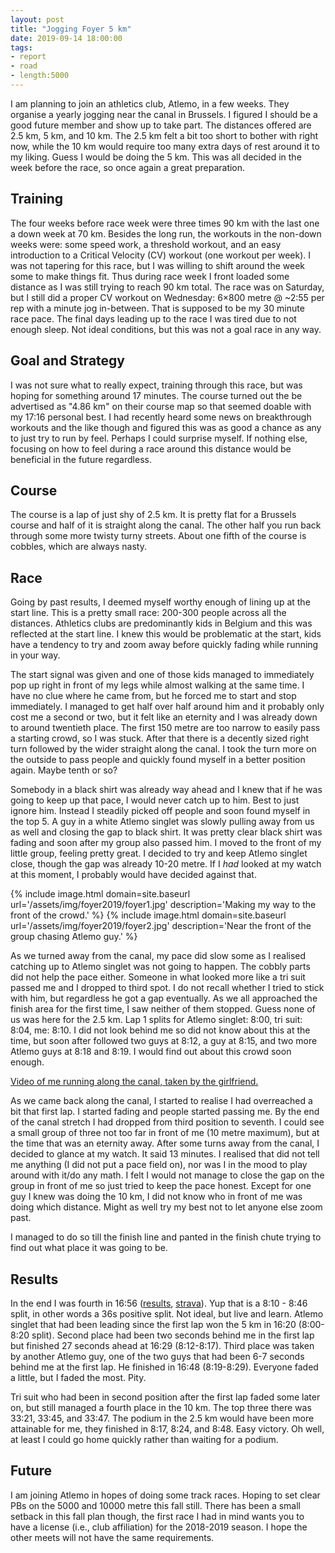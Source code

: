 ```yaml
---
layout: post
title: "Jogging Foyer 5 km"
date: 2019-09-14 18:00:00
tags:
- report
- road
- length:5000
---
```


I am planning to join an athletics club, Atlemo, in a few weeks. They organise
a yearly jogging near the canal in Brussels. I figured I should be a good
future member and show up to take part. The distances offered are 2.5 km, 5 km,
and 10 km. The 2.5 km felt a bit too short to bother with right now, while the
10 km would require too many extra days of rest around it to my liking. Guess I
would be doing the 5 km. This was all decided in the week before the race, so
once again a great preparation.

## Training

The four weeks before race week were three times 90 km with the last one a down
week at 70 km. Besides the long run, the workouts in the non-down weeks were:
some speed work, a threshold workout, and an easy introduction to a Critical
Velocity (CV) workout (one workout per week). I was not tapering for this race,
but I was willing to shift around the week some to make things fit. Thus during
race week I front loaded some distance as I was still trying to reach 90 km
total. The race was on Saturday, but I still did a proper CV workout on
Wednesday: 6×800 metre @ ~2:55 per rep with a minute jog in-between. That is
supposed to be my 30 minute race pace. The final days leading up to the race I
was tired due to not enough sleep. Not ideal conditions, but this was not a
goal race in any way.

## Goal and Strategy

I was not sure what to really expect, training through this race, but was
hoping for something around 17 minutes. The course turned out the be advertised
as "4.86 km" on their course map so that seemed doable with my 17:16 personal
best. I had recently heard some news on breakthrough workouts and the like
though and figured this was as good a chance as any to just try to run by feel.
Perhaps I could surprise myself. If nothing else, focusing on how to feel
during a race around this distance would be beneficial in the future
regardless.

## Course

The course is a lap of just shy of 2.5 km. It is pretty flat for a Brussels
course and half of it is straight along the canal. The other half you run back
through some more twisty turny streets. About one fifth of the course is
cobbles, which are always nasty.

## Race

Going by past results, I deemed myself worthy enough of lining up at the start
line. This is a pretty small race: 200-300 people across all the distances.
Athletics clubs are predominantly kids in Belgium and this was reflected at the
start line. I knew this would be problematic at the start, kids have a tendency
to try and zoom away before quickly fading while running in your way.

The start signal was given and one of those kids managed to immediately pop up
right in front of my legs while almost walking at the same time. I have no clue
where he came from, but he forced me to start and stop immediately. I managed
to get half over half around him and it probably only cost me a second or two,
but it felt like an eternity and I was already down to around twentieth place.
The first 150 metre are too narrow to easily pass a starting crowd, so I was
stuck.  After that there is a decently sized right turn followed by the wider
straight along the canal. I took the turn more on the outside to pass people
and quickly found myself in a better position again. Maybe tenth or so?

Somebody in a black shirt was already way ahead and I knew that if he was going
to keep up that pace, I would never catch up to him. Best to just ignore him.
Instead I steadily picked off people and soon found myself in the top 5. A guy
in a white Atlemo singlet was slowly pulling away from us as well and closing
the gap to black shirt. It was pretty clear black shirt was fading and soon
after my group also passed him. I moved to the front of my little group,
feeling pretty great. I decided to try and keep Atlemo singlet close, though
the gap was already 10-20 metre. If I _had_ looked at my watch at this moment,
I probably would have decided against that.

{% include image.html domain=site.baseurl url='/assets/img/foyer2019/foyer1.jpg' description='Making my way to the front of the crowd.' %}
{% include image.html domain=site.baseurl url='/assets/img/foyer2019/foyer2.jpg' description='Near the front of the group chasing Atlemo guy.' %}

As we turned away from the canal, my pace did slow some as I realised catching
up to Atlemo singlet was not going to happen. The cobbly parts did not help the
pace either. Someone in what looked more like a tri suit passed me and I
dropped to third spot. I do not recall whether I tried to stick with him, but
regardless he got a gap eventually. As we all approached the finish area for
the first time, I saw neither of them stopped. Guess none of us was here for
the 2.5 km. Lap 1 splits for Atlemo singlet: 8:00, tri suit: 8:04, me: 8:10. I
did not look behind me so did not know about this at the time, but soon after
followed two guys at 8:12, a guy at 8:15, and two more Atlemo guys at 8:18 and
8:19. I would find out about this crowd soon enough.

[Video of me running along the canal, taken by the girlfriend.](https://youtu.be/1MclfFABIPk)

As we came back along the canal, I started to realise I had overreached a bit
that first lap. I started fading and people started passing me. By the end of
the canal stretch I had dropped from third position to seventh. I could see a
small group of three not too far in front of me (10 metre maximum), but at the
time that was an eternity away. After some turns away from the canal, I decided
to glance at my watch. It said 13 minutes. I realised that did not tell me
anything (I did not put a pace field on), nor was I in the mood to play around
with it/do any math. I felt I would not manage to close the gap on the group in
front of me so just tried to keep the pace honest. Except for one guy I knew
was doing the 10 km, I did not know who in front of me was doing which
distance. Might as well try my best not to let anyone else zoom past.

I managed to do so till the finish line and panted in the finish chute trying
to find out what place it was going to be.

## Results

In the end I was fourth in 16:56 ([results], [strava]). Yup that is a 8:10 -
8:46 split, in other words a 36s positive split. Not ideal, but live and learn.
Atlemo singlet that had been leading since the first lap won the 5 km in 16:20
(8:00-8:20 split).  Second place had been two seconds behind me in the first
lap but finished 27 seconds ahead at 16:29 (8:12-8:17). Third place was taken
by another Atlemo guy, one of the two guys that had been 6-7 seconds behind me
at the first lap.  He finished in 16:48 (8:19-8:29). Everyone faded a little,
but I faded the most. Pity.

Tri suit who had been in second position after the first lap faded some later
on, but still managed a fourth place in the 10 km. The top three there was
33:21, 33:45, and 33:47. The podium in the 2.5 km would have been more
attainable for me, they finished in 8:17, 8:24, and 8:48. Easy victory. Oh
well, at least I could go home quickly rather than waiting for a podium.

## Future

I am joining Atlemo in hopes of doing some track races. Hoping to set clear PBs
on the 5000 and 10000 metre this fall still. There has been a small setback in
this fall plan though, the first race I had in mind wants you to have a license
(i.e., club affiliation) for the 2018-2019 season. I hope the other meets will
not have the same requirements.

[results]: https://www.hopasports.com/nl/event/jogging-foyer-2019/results?race=2
[strava]: https://www.strava.com/activities/2707660771
